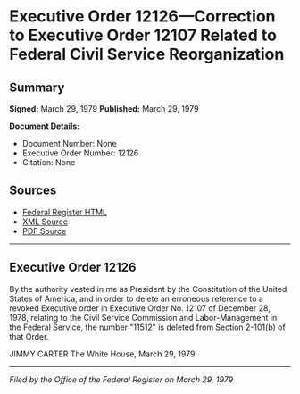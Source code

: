 # Executive Order 12126—Correction to Executive Order 12107 Related to Federal Civil Service Reorganization

## Summary

**Signed:** March 29, 1979
**Published:** March 29, 1979

**Document Details:**
- Document Number: None
- Executive Order Number: 12126
- Citation: None

## Sources
- [Federal Register HTML](https://www.presidency.ucsb.edu/documents/executive-order-12126-correction-executive-order-12107-related-federal-civil-service)
- [XML Source](None)
- [PDF Source](None)

---

## Executive Order 12126

By the authority vested in me as President by the Constitution of the United States of America, and in order to delete an erroneous reference to a revoked Executive order in Executive Order No. 12107 of December 28, 1978, relating to the Civil Service Commission and Labor-Management in the Federal Service, the number "11512" is deleted from Section 2-101(b) of that Order.

JIMMY CARTER
The White House,
March 29, 1979.

---

*Filed by the Office of the Federal Register on March 29, 1979*
